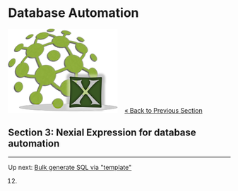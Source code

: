 # Database Automation

![logo](image/logo-x.png) &nbsp;&nbsp;&nbsp;[« Back to Previous Section](Database-Automation-multisql.md)

## Section 3: Nexial Expression for database automation


---

Up next: [Bulk generate SQL via "template"](Database-Automation-template.md)

12)	

